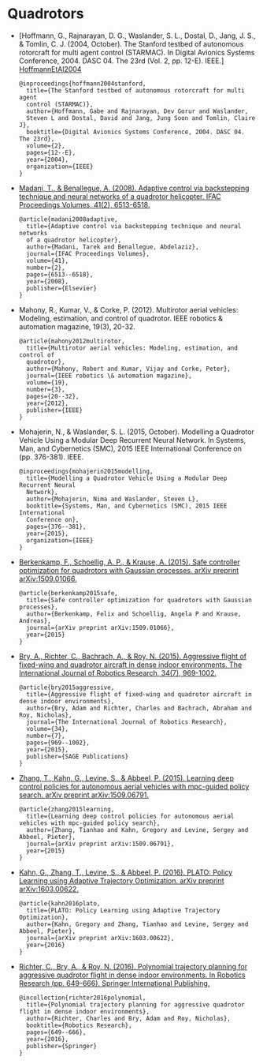 # Quadrotors

- [Hoffmann, G., Rajnarayan, D. G., Waslander, S. L., Dostal, D., Jang, 
  J. S., & Tomlin, C. J. (2004, October). The Stanford testbed of autonomous 
  rotorcraft for multi agent control (STARMAC). In Digital Avionics Systems 
  Conference, 2004. DASC 04. The 23rd (Vol. 2, pp. 12-E). IEEE.]
  [HoffmannEtAl2004]

  ```
  @inproceedings{hoffmann2004stanford,
    title={The Stanford testbed of autonomous rotorcraft for multi agent 
    control (STARMAC)},
    author={Hoffmann, Gabe and Rajnarayan, Dev Gorur and Waslander, 
    Steven L and Dostal, David and Jang, Jung Soon and Tomlin, Claire J},
    booktitle={Digital Avionics Systems Conference, 2004. DASC 04. The 23rd},
    volume={2},
    pages={12--E},
    year={2004},
    organization={IEEE}
  }
  ```

- [Madani, T., & Benallegue, A. (2008). Adaptive control via backstepping 
  technique and neural networks of a quadrotor helicopter. IFAC Proceedings 
  Volumes, 41(2), 6513-6518.][MadaniBenallegue2008]

  ```
  @article{madani2008adaptive,
    title={Adaptive control via backstepping technique and neural networks 
    of a quadrotor helicopter},
    author={Madani, Tarek and Benallegue, Abdelaziz},
    journal={IFAC Proceedings Volumes},
    volume={41},
    number={2},
    pages={6513--6518},
    year={2008},
    publisher={Elsevier}
  }
  ```

- Mahony, R., Kumar, V., & Corke, P. (2012). Multirotor aerial vehicles:
  Modeling, estimation, and control of quadrotor. IEEE robotics & automation
  magazine, 19(3), 20-32.
  
  ```
  @article{mahony2012multirotor,
    title={Multirotor aerial vehicles: Modeling, estimation, and control of
    quadrotor},
    author={Mahony, Robert and Kumar, Vijay and Corke, Peter},
    journal={IEEE robotics \& automation magazine},
    volume={19},
    number={3},
    pages={20--32},
    year={2012},
    publisher={IEEE}
  }
  ```
  
- Mohajerin, N., & Waslander, S. L. (2015, October). Modelling a Quadrotor
  Vehicle Using a Modular Deep Recurrent Neural Network. In Systems, Man, and
  Cybernetics (SMC), 2015 IEEE International Conference on (pp. 376-381). IEEE.

  ```
  @inproceedings{mohajerin2015modelling,
    title={Modelling a Quadrotor Vehicle Using a Modular Deep Recurrent Neural
    Network},
    author={Mohajerin, Nima and Waslander, Steven L},
    booktitle={Systems, Man, and Cybernetics (SMC), 2015 IEEE International
    Conference on},
    pages={376--381},
    year={2015},
    organization={IEEE}
  }
  ```
  
- [Berkenkamp, F., Schoellig, A. P., & Krause, A. (2015). Safe controller optimization for quadrotors with Gaussian processes. arXiv preprint arXiv:1509.01066.][BerkenkampEtAl2015]

  ```
  @article{berkenkamp2015safe,
    title={Safe controller optimization for quadrotors with Gaussian processes},
    author={Berkenkamp, Felix and Schoellig, Angela P and Krause, Andreas},
    journal={arXiv preprint arXiv:1509.01066},
    year={2015}
  }
  ```

- [Bry, A., Richter, C., Bachrach, A., & Roy, N. (2015). Aggressive flight of fixed-wing and quadrotor aircraft in dense indoor environments. The International Journal of Robotics Research, 34(7), 969-1002.][BryEtAl2015]

  ```
  @article{bry2015aggressive,
    title={Aggressive flight of fixed-wing and quadrotor aircraft in dense indoor environments},
    author={Bry, Adam and Richter, Charles and Bachrach, Abraham and Roy, Nicholas},
    journal={The International Journal of Robotics Research},
    volume={34},
    number={7},
    pages={969--1002},
    year={2015},
    publisher={SAGE Publications}
  }
  ```

- [Zhang, T., Kahn, G., Levine, S., & Abbeel, P. (2015). Learning deep control policies for autonomous aerial vehicles with mpc-guided policy search. arXiv preprint arXiv:1509.06791.][ZhangEtAl2015]

  ```
  @article{zhang2015learning,
    title={Learning deep control policies for autonomous aerial vehicles with mpc-guided policy search},
    author={Zhang, Tianhao and Kahn, Gregory and Levine, Sergey and Abbeel, Pieter},
    journal={arXiv preprint arXiv:1509.06791},
    year={2015}
  }
  ```
  
- [Kahn, G., Zhang, T., Levine, S., & Abbeel, P. (2016). PLATO: Policy Learning using Adaptive Trajectory Optimization. arXiv preprint arXiv:1603.00622.][KahnEtAl2016]

  ```
  @article{kahn2016plato,
    title={PLATO: Policy Learning using Adaptive Trajectory Optimization},
    author={Kahn, Gregory and Zhang, Tianhao and Levine, Sergey and Abbeel, Pieter},
    journal={arXiv preprint arXiv:1603.00622},
    year={2016}
  }
  ```
  
- [Richter, C., Bry, A., & Roy, N. (2016). Polynomial trajectory planning for aggressive quadrotor flight in dense indoor environments. In Robotics Research (pp. 649-666). Springer International Publishing.][RichterRoy2016]

  ```
  @incollection{richter2016polynomial,
    title={Polynomial trajectory planning for aggressive quadrotor flight in dense indoor environments},
    author={Richter, Charles and Bry, Adam and Roy, Nicholas},
    booktitle={Robotics Research},
    pages={649--666},
    year={2016},
    publisher={Springer}
  }
  ```
  
  
[HoffmannEtAl2004]: https://people.eecs.berkeley.edu/~tomlin/papers/conferences/hrwdjt04_dasc.pdf
[MadaniBenallegue2008]: http://www.nt.ntnu.no/users/skoge/prost/proceedings/ifac2008/data/papers/1353.pdf
[BerkenkampEtAl2015]: http://www.dynsyslab.org/wp-content/papercite-data/pdf/berkenkamp-icra16.pdf
[BryEtAl2015]: https://groups.csail.mit.edu/rrg/papers/BryIJRR15.pdf
[ZhangEtAl2015]: https://arxiv.org/pdf/1509.06791v2.pdf
[KahnEtAl2016]: https://arxiv.org/pdf/1603.00622.pdf
[RichterRoy2016]: https://www.semanticscholar.org/paper/Polynomial-Trajectory-Planning-for-Aggressive-Richter-Bry/2376078d13761387cabb933798b93a706c2ea7ef/pdf
